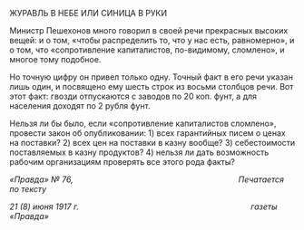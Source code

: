 ЖУРАВЛЬ В НЕБЕ ИЛИ СИНИЦА В РУКИ

Министр Пешехонов много говорил в своей речи прекрасных высоких вещей: и о том, «чтобы распределить то, что у нас есть, равномерно», и о том, что «сопротивление капиталистов, по-видимому, сломлено», и многое тому подобное.

Но точную цифру он привел только одну. Точный факт в его речи указан лишь один, и посвящено ему шесть строк из восьми столбцов речи. Вот этот факт: гвозди отпуска­ются с заводов по 20 коп. фунт, а для населения доходят по 2 рубля фунт.

Нельзя ли бы было, если «сопротивление капиталистов сломлено», провести закон об опубликовании: 1) всех гарантийных писем о ценах на поставки? 2) всех цен на по­ставки в казну вообще? 3) себестоимости поставляемых в казну продуктов? 4) нельзя ли дать возможность рабочим организациям проверять все этого рода факты?

_«Правда» № 76,                                                                          Печатается по тексту_

_21 (8) июня 1917 г.                                                                             газеты «Правда»_
